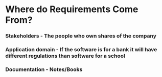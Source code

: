 # Where do Requirements Come From?

### Stakeholders - The people who own shares of the company

### Application domain - If the software is for a bank it will have different regulations than software for a school

### Documentation - Notes/Books
